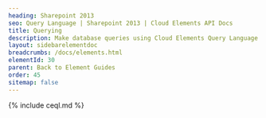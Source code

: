 ```yaml
---
heading: Sharepoint 2013
seo: Query Language | Sharepoint 2013 | Cloud Elements API Docs
title: Querying
description: Make database queries using Cloud Elements Query Language.
layout: sidebarelementdoc
breadcrumbs: /docs/elements.html
elementId: 30
parent: Back to Element Guides
order: 45
sitemap: false
---
```


{% include ceql.md %}
